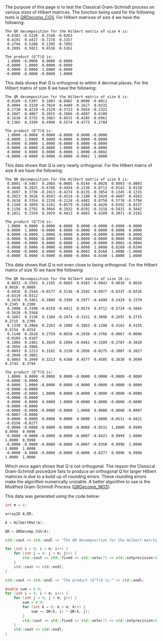 The purpose of this page is to test the Classical Gram-Schmidt process on various sizes of Hilbert matrices. The function being used for the following tests is [QRDecomp_CGS](https://brandonfurman.github.io/math5610/SoftwareManual/MatrixDecompositions/QRDecomp_CGS). For Hilbert matrices of size 4 we have the following:

```
The QR decomposition for the Hilbert matrix of size 4 is:
 0.8381 -0.5226  0.1540 -0.0263
 0.4191  0.4417 -0.7278  0.3157
 0.2794  0.5288  0.1395 -0.7892
 0.2095  0.5021  0.6536  0.5261

The product (Q^T)Q is:
 1.0000 -0.0000  0.0000 -0.0000
-0.0000  1.0000  0.0000 -0.0000
 0.0000  0.0000  1.0000 -0.0000
-0.0000 -0.0000 -0.0000  1.0000
```

This data shows that *Q* is orthogonal to within 4 decimal places. For the Hilbert matrix of size 6 we have the following:

```
The QR decomposition for the Hilbert matrix of size 6 is:
 0.8189 -0.5397  0.1893 -0.0482  0.0090 -0.0011
 0.4094  0.3320 -0.7024  0.4489 -0.1617  0.0332
 0.2730  0.4219 -0.1529 -0.5723  0.5854 -0.2322
 0.2047  0.4067  0.2015 -0.3866 -0.4687  0.6189
 0.1638  0.3735  0.3963  0.0915 -0.4285 -0.6961
 0.1365  0.3399  0.4998  0.5574  0.4773  0.2784

The product (Q^T)Q is:
 1.0000 -0.0000  0.0000 -0.0000  0.0000 -0.0000
-0.0000  1.0000  0.0000 -0.0000  0.0000 -0.0000
 0.0000  0.0000  1.0000 -0.0000  0.0000 -0.0000
-0.0000 -0.0000 -0.0000  1.0000  0.0000 -0.0000
 0.0000  0.0000  0.0000  0.0000  1.0000 -0.0002
-0.0000 -0.0000 -0.0000 -0.0000 -0.0002  1.0000
```

This data shows that *Q* is very nearly orthogonal. For the Hilbert matrix of size 8 we have the following:

```
The QR decomposition for the Hilbert matrix of size 8 is:
 0.8091 -0.5467  0.2064 -0.0605  0.0144 -0.0028  0.0003 -0.0003
 0.4046  0.2825 -0.6766  0.4934 -0.2236  0.0713 -0.0143  0.0138
 0.2697  0.3736 -0.2413 -0.4274  0.6135 -0.3854  0.1345 -0.1315
 0.2023  0.3636  0.0543 -0.4519 -0.1109  0.5920 -0.4607  0.4563
 0.1618  0.3354  0.2226 -0.2124 -0.4481  0.0758  0.5776 -0.5794
 0.1349  0.3059  0.3161  0.0579 -0.3360 -0.4428  0.0392 -0.0337
 0.1156  0.2792  0.3669  0.2932  0.0292 -0.3318 -0.5831  0.5842
 0.1011  0.2559  0.3929  0.4813  0.4965  0.4289  0.3071 -0.3101

The product (Q^T)Q is:
 1.0000  0.0000  0.0000 -0.0000  0.0000 -0.0000  0.0000 -0.0000
 0.0000  1.0000 -0.0000  0.0000 -0.0000  0.0000 -0.0000  0.0000
 0.0000 -0.0000  1.0000 -0.0000  0.0000 -0.0000  0.0000 -0.0000
-0.0000  0.0000 -0.0000  1.0000  0.0000 -0.0000  0.0000 -0.0000
 0.0000 -0.0000  0.0000  0.0000  1.0000 -0.0000  0.0003 -0.0004
-0.0000  0.0000 -0.0000 -0.0000 -0.0000  1.0000  0.0260 -0.0340
 0.0000 -0.0000  0.0000  0.0000  0.0003  0.0260  1.0000 -1.0000
-0.0000  0.0000 -0.0000 -0.0000 -0.0004 -0.0340 -1.0000  1.0000
```

This data shows that *Q* is not even close to being orthogonal. For the Hilbert matrix of size 10 we have the following:

```
The QR decomposition for the Hilbert matrix of size 10 is:
 0.8033 -0.5503  0.2165 -0.0683  0.0183 -0.0042  0.0010  0.0010  0.0010  0.0009
 0.4016  0.2544 -0.6577  0.5136 -0.2592  0.0977 -0.0337 -0.0326 -0.0319 -0.0312
 0.2678  0.3461 -0.2809 -0.3399  0.5977 -0.4499  0.2429  0.2379  0.2345  0.2308
 0.2008  0.3390 -0.0159 -0.4411  0.0574  0.4711 -0.5724 -0.5665 -0.5620 -0.5568
 0.1607  0.3136  0.1384 -0.2974 -0.3151  0.3096  0.2697  0.2715  0.2715  0.2705
 0.1339  0.2866  0.2263 -0.1080 -0.3863 -0.1288  0.4162  0.4155  0.4154  0.4154
 0.1148  0.2618  0.2759  0.0658 -0.2638 -0.3766 -0.0067 -0.0096 -0.0105 -0.0107
 0.1004  0.2401  0.3029  0.2094 -0.0461 -0.3289 -0.3787 -0.3828 -0.3856 -0.3886
 0.0893  0.2213  0.3162  0.3230  0.2056 -0.0275 -0.3007 -0.3027 -0.3049 -0.3081
 0.0803  0.2049  0.3213  0.4108  0.4577  0.4505  0.3638  0.3699  0.3743  0.3794

The product (Q^T)Q is:
 1.0000  0.0000 -0.0000  0.0000 -0.0000  0.0000 -0.0000 -0.0000 -0.0000 -0.0000
 0.0000  1.0000 -0.0000  0.0000 -0.0000  0.0000 -0.0000 -0.0000 -0.0000 -0.0000
-0.0000 -0.0000  1.0000  0.0000 -0.0000  0.0000 -0.0000 -0.0000 -0.0000 -0.0000
 0.0000  0.0000  0.0000  1.0000 -0.0000  0.0000 -0.0000 -0.0000 -0.0000 -0.0000
-0.0000 -0.0000 -0.0000 -0.0000  1.0000  0.0000 -0.0008 -0.0007 -0.0007 -0.0006
 0.0000  0.0000  0.0000  0.0000  0.0000  1.0000 -0.0531 -0.0421 -0.0350 -0.0277
-0.0000 -0.0000 -0.0000 -0.0000 -0.0008 -0.0531  1.0000  0.9999  0.9998  0.9996
-0.0000 -0.0000 -0.0000 -0.0000 -0.0007 -0.0421  0.9999  1.0000  1.0000  0.9998
-0.0000 -0.0000 -0.0000 -0.0000 -0.0007 -0.0350  0.9998  1.0000  1.0000  1.0000
-0.0000 -0.0000 -0.0000 -0.0000 -0.0006 -0.0277  0.9996  0.9998  1.0000  1.0000
```

Which once again shows that *Q* is not orthogonal. The reason the Classical Gram-Schmidt procedure fails to produce an orthogonal Q for larger Hilbert matrices is due to a build up of rounding errors. These rounding errors make the algorithm numerically unstable. A better algorithm to use is the Modified Gram-Schmidt Process ([QRDecomp_MGS](https://brandonfurman.github.io/math5610/SoftwareManual/MatrixDecompositions/QRDecomp_MGS)).

This data was generated using the code below:

```cpp
int m = 4;

array2D A,QR;

A = HilbertMat(m);

QR = QRDecomp_CGS(A);

std::cout << std::endl << "The QR decomposition for the Hilbert matrix of size " << m << " is:" << std::endl;

for (int i = 0; i < m; i++) {
	for (int j = 0; j < m; j++) {
		std::cout << std::fixed << std::setw(7) << std::setprecision(4) << QR(i,j) << " ";
	}
	std::cout << std::endl;
}

std::cout << std::endl << "The product (Q^T)Q is:" << std::endl;

double sum = 0.0;
for (int i = 0; i < m; i++) {
	for (int j = 0; j < m; j++) {
		sum = 0.0;
		for (int k = 0; k < m; k++) {
			sum += QR(k, i) * QR(k, j);
		}
		std::cout << std::fixed << std::setw(7) << std::setprecision(4) << sum << " ";
	}
	std::cout << std::endl;
}
```
